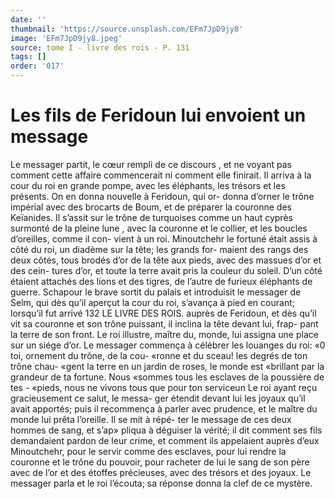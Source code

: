 ```yaml
---
date: ''
thumbnail: 'https://source.unsplash.com/EFm7JpD9jy8'
image: 'EFm7JpD9jy8.jpeg'
source: tome I - livre des rois - P. 131
tags: []
order: '017'
---
```


# Les fils de Feridoun lui envoient un message

Le messager partit, le cœur rempli de ce discours , et ne voyant pas comment cette affaire commencerait ni comment elle finirait. Il arriva à la cour du roi en grande pompe, avec les éléphants, les trésors et les présents. On en donna nouvelle à Feridoun, qui or- donna d’orner le trône impérial avec des brocarts de
Boum, et de préparer la couronne des Keïanides. Il s’assit sur le trône de turquoises comme un haut cyprès surmonté de la pleine lune , avec la couronne
et le collier, et les boucles d’oreilles, comme il con- vient à un roi. Minoutchehr le fortuné était assis à
côté du roi, un diadème sur la tête; les grands for-
maient des rangs des deux côtés, tous brodés d’or de
la tête aux pieds, avec des massues d’or et des cein- tures d’or, et toute la terre avait pris la couleur du soleil. D’un côté étaient attachés des lions et des
tigres, de l’autre de furieux éléphants de guerre. Schapour le brave sortit du palais et introduisit le messager de Selm, qui dès qu’il aperçut la cour du
roi, s’avança à pied en courant; lorsqu’il fut arrivé
132 LE LIVRE DES ROIS.
auprès de Feridoun, et dès qu’il vit sa couronne et
son trône puissant, il inclina la tête devant lui, frap-
pant la terre de son front. Le roi illustre, maître du, monde, lui assigna une place sur un siége d’or.
Le messager commença à célébrer les louanges
du roi: «0 toi, ornement du trône, de la cou- «ronne et du sceau! les degrés de ton trône chau- «gent la terre en un jardin de roses, le monde est «brillant par la grandeur de ta fortune. Nous «sommes tous les esclaves de la poussière de tes - «pieds, nous ne vivons tous que pour ton serviceun Le roi ayant reçu gracieusement ce salut, le messa- ger étendit devant lui les joyaux qu’il avait apportés;
puis il recommença à parler avec prudence, et le maître du monde lui prêta l’oreille. Il se mit à répé-
ter le message de ces deux hommes de sang, et s’ap»
pliqua à déguiser la vérité; il dit comment ses fils
demandaient pardon de leur crime, et comment ils appelaient auprès d’eux Minoutchehr, pour le servir comme des esclaves, pour lui rendre la couronne et le trône du pouvoir, pour racheter de lui le sang de son père avec de l’or et des étoffes précieuses,
avec des trésors et des joyaux. Le messager parla et le roi l’écouta; sa réponse donna la clef de ce mystère.
